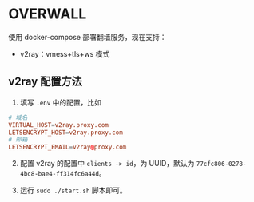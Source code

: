 OVERWALL
===

使用 docker-compose 部署翻墙服务，现在支持：

- v2ray：vmess+tls+ws 模式

## v2ray 配置方法

1. 填写 `.env` 中的配置，比如

```conf
# 域名
VIRTUAL_HOST=v2ray.proxy.com
LETSENCRYPT_HOST=v2ray.proxy.com
# 邮箱
LETSENCRYPT_EMAIL=v2ray@proxy.com
```

2. 配置 v2ray 的配置中 `clients -> id`，为 UUID，默认为 `77cfc806-0278-4bc8-bae4-ff314fc6a44d`。

3. 运行 `sudo ./start.sh` 脚本即可。
